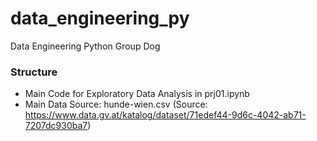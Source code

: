 # data_engineering_py
Data Engineering Python Group Dog

### Structure 
- Main Code for Exploratory Data Analysis in prj01.ipynb
- Main Data Source: hunde-wien.csv (Source: https://www.data.gv.at/katalog/dataset/71edef44-9d6c-4042-ab71-7207dc930ba7) 
